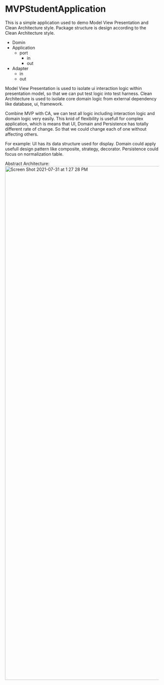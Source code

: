 # MVPStudentApplication
This is a simple application used to demo Model View Presentation and Clean Architecture style.
Package structure is design according to the Clean Architecture style.
- Domin
- Application
  - port
    - in
    - out
- Adapter
  - in
  - out

Model View Presentation is used to isolate ui interaction logic within presentation model, so that we can put test logic into test harness.
Clean Architecture is used to isolate core domain logic from external dependency like database, ui, framework.

Combine MVP with CA, we can test all logic including interaction logic and domain logic very easily.
This knid of flexibility is usefull for complex application, which is means that UI, Domain and Persistence has totally different rate of change.
So that we could change each of one without affecting others.

For example: 
UI has its data structure used for display.
Domain could apply usefull design pattern like composite, strategy, decorator.
Persistence could focus on normalization table.

Abstract Architecture: 
<img width="1680" alt="Screen Shot 2021-07-31 at 1 27 28 PM" src="https://user-images.githubusercontent.com/17316063/127729775-07fcb192-67bb-459b-bfbc-3c8b26fa3bf9.png">
